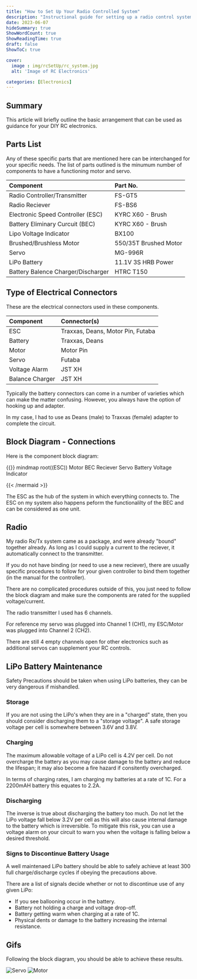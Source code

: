 ```yaml
---
title: "How to Set Up Your Radio Controlled System"
description: "Instructional guide for setting up a radio control system with your motor and servo"
date: 2023-06-07
hideSummary: true
ShowWordCount: true
ShowReadingTime: true
draft: false
ShowToC: true

cover:
  image : img/rcSetUp/rc_system.jpg
  alt: 'Image of RC Electronics'

categories: [Electronics]
---
```


## Summary

This article will briefly outline the basic arrangement that can be used as guidance for your DIY RC electronics. 

## Parts List

Any of these specific parts that are mentioned here can be interchanged for your specific needs. The list of parts outlined is the minumum number of components to have a functioning motor and servo.

<div align="center">

Component      | Part No. 
| :---        |    :----
| Radio Controller/Transmitter | FS-GT5 
| Radio Reciever | FS-BS6 
| Electronic Speed Controller (ESC) | KYRC X60 - Brush
| Battery Eliminary Curcuit (BEC) | KYRC X60 - Brush
| Lipo Voltage Indicator | BX100
| Brushed/Brushless Motor | 550/35T Brushed Motor
| Servo | MG-996R 
| LiPo Battery | 11.1V 3S HRB Power 
| Battery Balence Charger/Discharger | HTRC T150 

</div>

## Type of Electrical Connectors

These are the electrical connectors used in these components. 

Component | Connector(s)
| :---        |    :----
ESC | Traxxas, Deans, Motor Pin, Futaba
Battery | Traxxas, Deans
Motor | Motor Pin 
Servo | Futaba
Voltage Alarm | JST XH
Balance Charger | JST XH

Typically the battery connectors can come in a number of varieties which can make the matter confusing. However, you always have the option of hooking up and adapter. 

In my case, I had to use as Deans (male) to Traxxas (female) adapter to complete the circuit.

## Block Diagram - Connections

Here is the component block diagram:

{{<mermaid>}}
mindmap
    root((ESC))
        Motor
        BEC
            Reciever
                Servo
        Battery
            Voltage Indicator

{{< /mermaid >}}

The ESC as the hub of the system in which everything connects to. The ESC on my system also happens peform the functionalilty of the BEC and can be considered as one unit.

## Radio

My radio Rx/Tx system came as a package, and were already "bound" together already. As long as I could supply a current to the reciever, it automatically connect to the transmitter. 

If you do not have binding (or need to use a new reciever), there are usually specific procedures to follow for your given controller to bind them together (in the manual for the controller).

There are no complicated procedures outside of this, you just need to follow the block diagram and make sure the components are rated for the supplied voltage/current.

The radio transmitter I used has 6 channels. 

For reference my servo was plugged into Channel 1 (CH1), my ESC/Motor was plugged into Channel 2 (CH2).

There are still 4 empty channels open for other electronics such as additional servos can supplement your RC controls.


## LiPo Battery Maintenance
Safety Precautions should be taken when using LiPo batteries, they can be very dangerous if mishandled. 

### Storage
If you are not using the LiPo's when they are in a "charged" state, then you should consider discharging them to a "storage voltage". A safe storage voltage per cell is somewhere between 3.6V and 3.8V.


### Charging
The maximum allowable voltage of a LiPo cell is 4.2V per cell. Do not overcharge the battery as you may cause damage to the battery and reduce the lifespan; it may also become a fire hazard if consitently overcharged. 

In terms of charging rates, I am charging my batteries at a rate of 1C. For a 2200mAH battery this equates to 2.2A.

### Discharging
The inverse is true about discharging the battery too much. Do not let the LiPo voltage fall below 3.2V per cell as this will also cause internal damage to the battery which is irreversible. To mitigate this risk, you can use a voltage alarm on your circuit to warn you when the voltage is falling below a desired threshold.

### Signs to Discontinue Battery Usage
A well maintenaed LiPo battery should be able to safely achieve at least 300 full charge/discharge cycles if obeying the precautions above.

There are a list of signals decide whether or not to discontinue use of any given LiPo:
- If you see ballooning occur in the battery. 
- Battery not holding a charge and voltage drop-off.
- Battery getting warm when charging at a rate of 1C.
- Physical dents or damage to the battery increasing the internal resistance.

## Gifs

Following the block diagram, you should be able to achieve these results.

![Servo](/img/rcSetUp/servo-rc.gif)
![Motor](/img/rcSetUp/motor-rc.gif)

